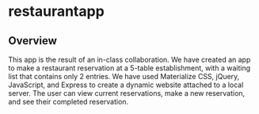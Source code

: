 # restaurantapp

## Overview
This app is the result of an in-class collaboration. We have created an app to make a restaurant reservation at a 5-table establishment, with a waiting list that contains only 2 entries. We have used Materialize CSS, jQuery, JavaScript, and Express to create a dynamic website attached to a local server. The user can view current reservations, make a new reservation, and see their completed reservation.

